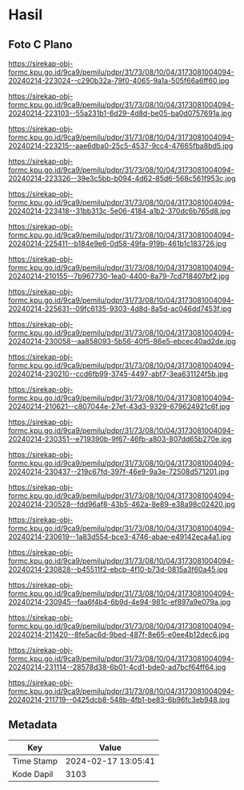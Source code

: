 # Hasil

## Foto C Plano

https://sirekap-obj-formc.kpu.go.id/9ca9/pemilu/pdpr/31/73/08/10/04/3173081004094-20240214-223024--c290b32a-79f0-4065-9a1a-505f66a6ff60.jpg

https://sirekap-obj-formc.kpu.go.id/9ca9/pemilu/pdpr/31/73/08/10/04/3173081004094-20240214-223103--55a231b1-6d29-4d8d-be05-ba0d0757691a.jpg

https://sirekap-obj-formc.kpu.go.id/9ca9/pemilu/pdpr/31/73/08/10/04/3173081004094-20240214-223215--aae6dba0-25c5-4537-9cc4-47665fba8bd5.jpg

https://sirekap-obj-formc.kpu.go.id/9ca9/pemilu/pdpr/31/73/08/10/04/3173081004094-20240214-223326--39e3c5bb-b094-4d62-85d6-568c561f953c.jpg

https://sirekap-obj-formc.kpu.go.id/9ca9/pemilu/pdpr/31/73/08/10/04/3173081004094-20240214-223418--31bb313c-5e06-4184-a1b2-370dc6b765d8.jpg

https://sirekap-obj-formc.kpu.go.id/9ca9/pemilu/pdpr/31/73/08/10/04/3173081004094-20240214-225411--b184e9e6-0d58-49fa-919b-461b1c183726.jpg

https://sirekap-obj-formc.kpu.go.id/9ca9/pemilu/pdpr/31/73/08/10/04/3173081004094-20240214-210155--7b967730-1ea0-4400-8a79-7cd718407bf2.jpg

https://sirekap-obj-formc.kpu.go.id/9ca9/pemilu/pdpr/31/73/08/10/04/3173081004094-20240214-225631--09fc6135-9303-4d8d-8a5d-ac046dd7453f.jpg

https://sirekap-obj-formc.kpu.go.id/9ca9/pemilu/pdpr/31/73/08/10/04/3173081004094-20240214-230058--aa858093-5b56-40f5-86e5-ebcec40ad2de.jpg

https://sirekap-obj-formc.kpu.go.id/9ca9/pemilu/pdpr/31/73/08/10/04/3173081004094-20240214-230210--ccd6fb99-3745-4497-abf7-3ea631124f5b.jpg

https://sirekap-obj-formc.kpu.go.id/9ca9/pemilu/pdpr/31/73/08/10/04/3173081004094-20240214-210621--c807044e-27ef-43d3-9329-679624921c6f.jpg

https://sirekap-obj-formc.kpu.go.id/9ca9/pemilu/pdpr/31/73/08/10/04/3173081004094-20240214-230351--e719390b-9f67-46fb-a803-807dd65b270e.jpg

https://sirekap-obj-formc.kpu.go.id/9ca9/pemilu/pdpr/31/73/08/10/04/3173081004094-20240214-230437--219c67fd-397f-46e9-9a3e-72508d571201.jpg

https://sirekap-obj-formc.kpu.go.id/9ca9/pemilu/pdpr/31/73/08/10/04/3173081004094-20240214-230528--fdd96af8-43b5-462a-8e89-e38a98c02420.jpg

https://sirekap-obj-formc.kpu.go.id/9ca9/pemilu/pdpr/31/73/08/10/04/3173081004094-20240214-230619--1a83d554-bce3-4746-abae-e49142eca4a1.jpg

https://sirekap-obj-formc.kpu.go.id/9ca9/pemilu/pdpr/31/73/08/10/04/3173081004094-20240214-230828--b45511f2-ebcb-4f10-b73d-0815a3f60a45.jpg

https://sirekap-obj-formc.kpu.go.id/9ca9/pemilu/pdpr/31/73/08/10/04/3173081004094-20240214-230945--faa6f4b4-6b9d-4e94-981c-ef897a9e079a.jpg

https://sirekap-obj-formc.kpu.go.id/9ca9/pemilu/pdpr/31/73/08/10/04/3173081004094-20240214-211420--8fe5ac6d-9bed-487f-8e65-e0ee4b12dec6.jpg

https://sirekap-obj-formc.kpu.go.id/9ca9/pemilu/pdpr/31/73/08/10/04/3173081004094-20240214-231114--28578d38-6b01-4cd1-bde0-ad7bcf64ff64.jpg

https://sirekap-obj-formc.kpu.go.id/9ca9/pemilu/pdpr/31/73/08/10/04/3173081004094-20240214-211719--0425dcb8-548b-4fb1-be83-6b96fc3eb948.jpg


## Metadata

| Key        | Value               |
| ---------- | ------------------- |
| Time Stamp | 2024-02-17 13:05:41 |
| Kode Dapil | 3103                |



